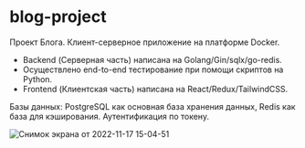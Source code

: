 # blog-project

Проект Блога. Клиент-серверное приложение на платформе Docker.
<ul>
  <li>Backend (Серверная часть) написана на Golang/Gin/sqlx/go-redis.</li> 
<li>Осуществлено end-to-end тестирование при помощи скриптов на Python.</li> 
<li>Frontend (Клиентская часть) написана на React/Redux/TailwindCSS.</li> 
</ul

Базы данных: PostgreSQL как основная база хранения данных, Redis как база для кэширования.
Аутентификация по токену.



![Снимок экрана от 2022-11-17 15-04-51](https://user-images.githubusercontent.com/60382252/202444072-6f2c3eb0-e566-475c-b4c7-08386d2365dd.png)
